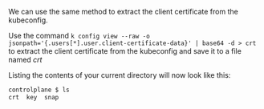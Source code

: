 
We can use the same method to extract the client certificate from the kubeconfig.

Use the command `k config view --raw -o jsonpath='{.users[*].user.client-certificate-data}' | base64 -d > crt` to extract the client certificate from the kubeconfig and save it to a file named _crt_

Listing the contents of your current directory will now look like this:
```bash
controlplane $ ls
crt  key  snap
```